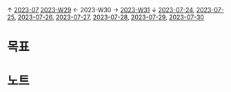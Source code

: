 
↑ [2023-07](2023-07.md)
[2023-W29](2023-W29.md) ← 2023-W30 → [2023-W31](2023-W31.md)
↓ [2023-07-24](2023-07-24.md), [2023-07-25](2023-07-25.md), [2023-07-26](2023-07-26.md), [2023-07-27](2023-07-27.md), [2023-07-28](2023-07-28.md), [2023-07-29](2023-07-29.md), [2023-07-30](2023-07-30.md)

# 목표



# 노트




